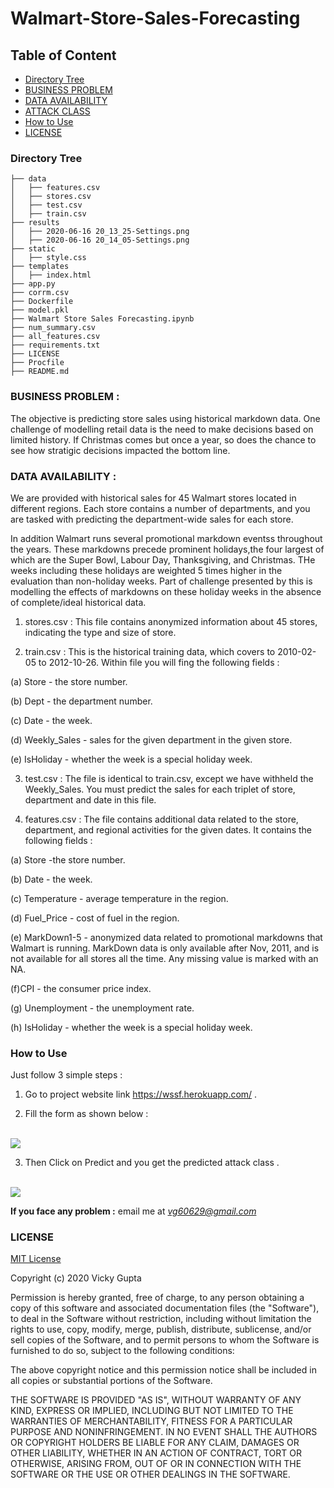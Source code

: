 # Walmart-Store-Sales-Forecasting

## Table of Content
  * [Directory Tree](#directory-tree)
  * [BUSINESS PROBLEM](#business-problem)
  * [DATA AVAILABILITY](#data-availability)
  * [ATTACK CLASS](#attack-class)
  * [How to Use](#how-to-use)
  * [LICENSE](#license)
  
  ### Directory Tree

```
├── data
│   ├── features.csv
│   ├── stores.csv
│   ├── test.csv
│   ├── train.csv
├── results
│   ├── 2020-06-16 20_13_25-Settings.png
│   ├── 2020-06-16 20_14_05-Settings.png
├── static
│   ├── style.css
├── templates
│   ├── index.html
├── app.py
├── corrm.csv
├── Dockerfile
├── model.pkl
├── Walmart Store Sales Forecasting.ipynb
├── num_summary.csv
├── all_features.csv
├── requirements.txt
├── LICENSE
├── Procfile
├── README.md
```

### BUSINESS PROBLEM :

The objective is predicting store sales using historical markdown data. One challenge of modelling retail data is the need to make decisions based on limited history. If Christmas comes but once a year, so does the chance to see how stratigic decisions impacted the bottom line.

### DATA AVAILABILITY :

We are provided with historical sales for 45 Walmart stores located in different regions. Each store contains a number of departments, and you are tasked with predicting the department-wide sales for each store.

In addition Walmart runs several promotional markdown eventss throughout the years. These markdowns precede prominent holidays,the four largest of which are the Super Bowl, Labour Day, Thanksgiving, and Christmas. THe weeks including these holidays are weighted 5 times higher in the evaluation than non-holiday weeks. Part of challenge presented by this is modelling the effects of markdowns on these holiday weeks in the absence of complete/ideal historical data.

1) stores.csv : This file contains anonymized information about 45 stores, indicating the type and size of store.

2) train.csv : This is the historical training data, which covers to 2010-02-05 to 2012-10-26. Within file you will fing the following fields :

(a) Store - the store number.

(b) Dept - the department number.

(c) Date - the week.

(d) Weekly_Sales - sales for the given department in the given store.

(e) IsHoliday - whether the week is a special holiday week.

3) test.csv : The file is identical to train.csv, except we have withheld the Weekly_Sales. You must predict the sales for each triplet of store, department and date in this file.

4) features.csv : The file contains additional data related to the store, department, and regional activities for the given dates. It contains the following fields :

(a) Store -the store number.

(b) Date - the week.

(c) Temperature - average temperature in the region.

(d) Fuel_Price - cost of fuel in the region.

(e) MarkDown1-5 - anonymized data related to promotional markdowns that Walmart is running. MarkDown data is only available after Nov, 2011, and is not available for all stores all the time. Any missing value is marked with an NA.

(f)CPI - the consumer price index.

(g) Unemployment - the unemployment rate.

(h) IsHoliday - whether the week is a special holiday week.

### How to Use

Just follow 3 simple steps :

1. Go to project website link https://wssf.herokuapp.com/ .<br>

2. Fill the form as shown below :<br><br>

![](https://github.com/vicky60629/Walmart-Store-Sales-Forecasting/blob/master/results/2020-06-16%2020_13_25-Settings.png)<br>

3. Then Click on Predict and you get the predicted attack class .<br><br>

![](https://github.com/vicky60629/Walmart-Store-Sales-Forecasting/blob/master/results/2020-06-16%2020_14_05-Settings.png)<br>

**If you face any problem :** email me at *vg60629@gmail.com*

### LICENSE

[MIT License](https://github.com/vicky60629/Walmart-Store-Sales-Forecasting/blob/master/LICENSE)

Copyright (c) 2020 Vicky Gupta

Permission is hereby granted, free of charge, to any person obtaining a copy
of this software and associated documentation files (the "Software"), to deal
in the Software without restriction, including without limitation the rights
to use, copy, modify, merge, publish, distribute, sublicense, and/or sell
copies of the Software, and to permit persons to whom the Software is
furnished to do so, subject to the following conditions:

The above copyright notice and this permission notice shall be included in all
copies or substantial portions of the Software.

THE SOFTWARE IS PROVIDED "AS IS", WITHOUT WARRANTY OF ANY KIND, EXPRESS OR
IMPLIED, INCLUDING BUT NOT LIMITED TO THE WARRANTIES OF MERCHANTABILITY,
FITNESS FOR A PARTICULAR PURPOSE AND NONINFRINGEMENT. IN NO EVENT SHALL THE
AUTHORS OR COPYRIGHT HOLDERS BE LIABLE FOR ANY CLAIM, DAMAGES OR OTHER
LIABILITY, WHETHER IN AN ACTION OF CONTRACT, TORT OR OTHERWISE, ARISING FROM,
OUT OF OR IN CONNECTION WITH THE SOFTWARE OR THE USE OR OTHER DEALINGS IN THE
SOFTWARE.
